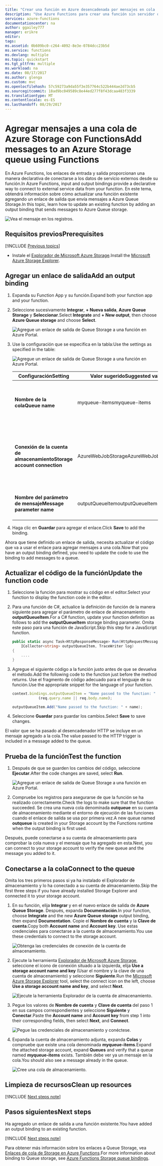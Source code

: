 ```yaml
---
title: "Crear una función en Azure desencadenada por mensajes en cola | Microsoft Docs"
description: "Use Azure Functions para crear una función sin servidor que se invoca mediante mensajes enviados a una cola de Azure Storage."
services: azure-functions
documentationcenter: na
author: ggailey777
manager: erikre
editor: 
tags: 
ms.assetid: 0b609bc0-c264-4092-8e3e-0784dcc23b5d
ms.service: functions
ms.devlang: multiple
ms.topic: quickstart
ms.tgt_pltfrm: multiple
ms.workload: na
ms.date: 08/17/2017
ms.author: glenga
ms.custom: mvc
ms.openlocfilehash: 57c59273a9da55f3e357764c522b444ae2d73cb5
ms.sourcegitcommit: 18ad9bc049589c8e44ed277f8f43dcaa483f3339
ms.translationtype: MT
ms.contentlocale: es-ES
ms.lasthandoff: 08/29/2017
---
```

# <a name="add-messages-to-an-azure-storage-queue-using-functions"></a><span data-ttu-id="958a5-103">Agregar mensajes a una cola de Azure Storage con Functions</span><span class="sxs-lookup"><span data-stu-id="958a5-103">Add messages to an Azure Storage queue using Functions</span></span>

<span data-ttu-id="958a5-104">En Azure Functions, los enlaces de entrada y salida proporcionan una manera declarativa de conectarse a los datos de servicio externos desde su función.</span><span class="sxs-lookup"><span data-stu-id="958a5-104">In Azure Functions, input and output bindings provide a declarative way to connect to external service data from your function.</span></span> <span data-ttu-id="958a5-105">En este tema, obtendrá información sobre cómo actualizar una función existente agregando un enlace de salida que envía mensajes a Azure Queue Storage.</span><span class="sxs-lookup"><span data-stu-id="958a5-105">In this topic, learn how to update an existing function by adding an output binding that sends messages to Azure Queue storage.</span></span>  

![Vea el mensaje en los registros.](./media/functions-integrate-storage-queue-output-binding/functions-integrate-storage-binding-in-portal.png)

## <a name="prerequisites"></a><span data-ttu-id="958a5-107">Requisitos previos</span><span class="sxs-lookup"><span data-stu-id="958a5-107">Prerequisites</span></span> 

[!INCLUDE [Previous topics](../../includes/functions-quickstart-previous-topics.md)]

* <span data-ttu-id="958a5-108">Instale el [Explorador de Microsoft Azure Storage](http://storageexplorer.com/).</span><span class="sxs-lookup"><span data-stu-id="958a5-108">Install the [Microsoft Azure Storage Explorer](http://storageexplorer.com/).</span></span>

## <span data-ttu-id="958a5-109"><a name="add-binding"></a>Agregar un enlace de salida</span><span class="sxs-lookup"><span data-stu-id="958a5-109"><a name="add-binding"></a>Add an output binding</span></span>
 
1. <span data-ttu-id="958a5-110">Expanda su Function App y su función.</span><span class="sxs-lookup"><span data-stu-id="958a5-110">Expand both your function app and your function.</span></span>

2. <span data-ttu-id="958a5-111">Seleccione sucesivamente **Integrar**, **+ Nueva salida**, **Azure Queue Storage** y **Seleccionar**.</span><span class="sxs-lookup"><span data-stu-id="958a5-111">Select **Integrate** and **+ New output**, then choose **Azure Queue storage** and choose **Select**.</span></span>
    
    ![Agregue un enlace de salida de Queue Storage a una función en Azure Portal.](./media/functions-integrate-storage-queue-output-binding/function-add-queue-storage-output-binding.png)

3. <span data-ttu-id="958a5-113">Use la configuración que se especifica en la tabla:</span><span class="sxs-lookup"><span data-stu-id="958a5-113">Use the settings as specified in the table:</span></span> 

    ![Agregue un enlace de salida de Queue Storage a una función en Azure Portal.](./media/functions-integrate-storage-queue-output-binding/function-add-queue-storage-output-binding-2.png)

    | <span data-ttu-id="958a5-115">Configuración</span><span class="sxs-lookup"><span data-stu-id="958a5-115">Setting</span></span>      |  <span data-ttu-id="958a5-116">Valor sugerido</span><span class="sxs-lookup"><span data-stu-id="958a5-116">Suggested value</span></span>   | <span data-ttu-id="958a5-117">Descripción</span><span class="sxs-lookup"><span data-stu-id="958a5-117">Description</span></span>                              |
    | ------------ |  ------- | -------------------------------------------------- |
    | <span data-ttu-id="958a5-118">**Nombre de la cola**</span><span class="sxs-lookup"><span data-stu-id="958a5-118">**Queue name**</span></span>   | <span data-ttu-id="958a5-119">myqueue-items</span><span class="sxs-lookup"><span data-stu-id="958a5-119">myqueue-items</span></span>    | <span data-ttu-id="958a5-120">El nombre de la cola a la que se va a conectar en la cuenta de almacenamiento.</span><span class="sxs-lookup"><span data-stu-id="958a5-120">The name of the queue to connect to in your Storage account.</span></span> |
    | <span data-ttu-id="958a5-121">**Conexión de la cuenta de almacenamiento**</span><span class="sxs-lookup"><span data-stu-id="958a5-121">**Storage account connection**</span></span> | <span data-ttu-id="958a5-122">AzureWebJobStorage</span><span class="sxs-lookup"><span data-stu-id="958a5-122">AzureWebJobStorage</span></span> | <span data-ttu-id="958a5-123">Puede usar la conexión de cuenta de almacenamiento que ya usa la Function App o crear una nueva.</span><span class="sxs-lookup"><span data-stu-id="958a5-123">You can use the storage account connection already being used by your function app, or create a new one.</span></span>  |
    | <span data-ttu-id="958a5-124">**Nombre del parámetro de mensaje**</span><span class="sxs-lookup"><span data-stu-id="958a5-124">**Message parameter name**</span></span> | <span data-ttu-id="958a5-125">outputQueueItem</span><span class="sxs-lookup"><span data-stu-id="958a5-125">outputQueueItem</span></span> | <span data-ttu-id="958a5-126">El nombre del parámetro del enlace de salida.</span><span class="sxs-lookup"><span data-stu-id="958a5-126">The name of the output binding parameter.</span></span> | 

4. <span data-ttu-id="958a5-127">Haga clic en **Guardar** para agregar el enlace.</span><span class="sxs-lookup"><span data-stu-id="958a5-127">Click **Save** to add the binding.</span></span>
 
<span data-ttu-id="958a5-128">Ahora que tiene definido un enlace de salida, necesita actualizar el código que va a usar el enlace para agregar mensajes a una cola.</span><span class="sxs-lookup"><span data-stu-id="958a5-128">Now that you have an output binding defined, you need to update the code to use the binding to add messages to a queue.</span></span>  

## <a name="update-the-function-code"></a><span data-ttu-id="958a5-129">Actualizar el código de la función</span><span class="sxs-lookup"><span data-stu-id="958a5-129">Update the function code</span></span>

1. <span data-ttu-id="958a5-130">Seleccione la función para mostrar su código en el editor.</span><span class="sxs-lookup"><span data-stu-id="958a5-130">Select your function to display the function code in the editor.</span></span> 

2. <span data-ttu-id="958a5-131">Para una función de C#, actualice la definición de función de la manera siguiente para agregar el parámetro de enlace de almacenamiento **outputQueueItem**.</span><span class="sxs-lookup"><span data-stu-id="958a5-131">For a C# function, update your function definition as follows to add the **outputQueueItem** storage binding parameter.</span></span> <span data-ttu-id="958a5-132">Omita este paso para una función de JavaScript.</span><span class="sxs-lookup"><span data-stu-id="958a5-132">Skip this step for a JavaScript function.</span></span>

    ```cs   
    public static async Task<HttpResponseMessage> Run(HttpRequestMessage req, 
        ICollector<string> outputQueueItem, TraceWriter log)
    {
        ....
    }
    ```

3. <span data-ttu-id="958a5-133">Agregue el siguiente código a la función justo antes de que se devuelva el método.</span><span class="sxs-lookup"><span data-stu-id="958a5-133">Add the following code to the function just before the method returns.</span></span> <span data-ttu-id="958a5-134">Use el fragmento de código adecuado para el lenguaje de su función.</span><span class="sxs-lookup"><span data-stu-id="958a5-134">Use the appropriate snippet for the language of your function.</span></span>

    ```javascript
    context.bindings.outputQueueItem = "Name passed to the function: " + 
                (req.query.name || req.body.name);
    ```

    ```cs
    outputQueueItem.Add("Name passed to the function: " + name);     
    ```

4. <span data-ttu-id="958a5-135">Seleccione **Guardar** para guardar los cambios.</span><span class="sxs-lookup"><span data-stu-id="958a5-135">Select **Save** to save changes.</span></span>

<span data-ttu-id="958a5-136">El valor que se ha pasado al desencadenador HTTP se incluye en un mensaje agregado a la cola.</span><span class="sxs-lookup"><span data-stu-id="958a5-136">The value passed to the HTTP trigger is included in a message added to the queue.</span></span>
 
## <a name="test-the-function"></a><span data-ttu-id="958a5-137">Prueba de la función</span><span class="sxs-lookup"><span data-stu-id="958a5-137">Test the function</span></span> 

1. <span data-ttu-id="958a5-138">Después de que se guarden los cambios del código, seleccione **Ejecutar**.</span><span class="sxs-lookup"><span data-stu-id="958a5-138">After the code changes are saved, select **Run**.</span></span> 

    ![Agregue un enlace de salida de Queue Storage a una función en Azure Portal.](./media/functions-integrate-storage-queue-output-binding/functions-test-run-function.png)

2. <span data-ttu-id="958a5-140">Compruebe los registros para asegurarse de que la función se ha realizado correctamente.</span><span class="sxs-lookup"><span data-stu-id="958a5-140">Check the logs to make sure that the function succeeded.</span></span> <span data-ttu-id="958a5-141">Se crea una nueva cola denominada **outqueue** en su cuenta de almacenamiento mediante el entorno de ejecución de las funciones cuando el enlace de salida se usa por primera vez.</span><span class="sxs-lookup"><span data-stu-id="958a5-141">A new queue named **outqueue** is created in your Storage account by the Functions runtime when the output binding is first used.</span></span>

<span data-ttu-id="958a5-142">Después, puede conectarse a su cuenta de almacenamiento para comprobar la cola nueva y el mensaje que ha agregado en esta.</span><span class="sxs-lookup"><span data-stu-id="958a5-142">Next, you can connect to your storage account to verify the new queue and the message you added to it.</span></span> 

## <a name="connect-to-the-queue"></a><span data-ttu-id="958a5-143">Conectarse a la cola</span><span class="sxs-lookup"><span data-stu-id="958a5-143">Connect to the queue</span></span>

<span data-ttu-id="958a5-144">Omita los tres primeros pasos si ya ha instalado el Explorador de almacenamiento y lo ha conectado a su cuenta de almacenamiento.</span><span class="sxs-lookup"><span data-stu-id="958a5-144">Skip the first three steps if you have already installed Storage Explorer and connected it to your storage account.</span></span>    

1. <span data-ttu-id="958a5-145">En su función, elija **Integrar** y en el nuevo enlace de salida de **Azure Queue Storage**. Después, expanda **Documentación**.</span><span class="sxs-lookup"><span data-stu-id="958a5-145">In your function, choose **Integrate** and the new **Azure Queue storage** output binding, then expand **Documentation**.</span></span> <span data-ttu-id="958a5-146">Copie el **Nombre de cuenta** y la **Clave de cuenta**.</span><span class="sxs-lookup"><span data-stu-id="958a5-146">Copy both **Account name** and **Account key**.</span></span> <span data-ttu-id="958a5-147">Use estas credenciales para conectarse a la cuenta de almacenamiento.</span><span class="sxs-lookup"><span data-stu-id="958a5-147">You use these credentials to connect to the storage account.</span></span>
 
    ![Obtenga las credenciales de conexión de la cuenta de almacenamiento.](./media/functions-integrate-storage-queue-output-binding/function-get-storage-account-credentials.png)

2. <span data-ttu-id="958a5-149">Ejecute la herramienta [Explorador de Microsoft Azure Storage](http://storageexplorer.com/), seleccione el icono de conexión situado a la izquierda, elija **Use a storage account name and key** (Usar el nombre y la clave de una cuenta de almacenamiento) y seleccione **Siguiente**.</span><span class="sxs-lookup"><span data-stu-id="958a5-149">Run the [Microsoft Azure Storage Explorer](http://storageexplorer.com/) tool, select the connect icon on the left, choose **Use a storage account name and key**, and select **Next**.</span></span>

    ![Ejecute la herramienta Explorador de la cuenta de almacenamiento.](./media/functions-integrate-storage-queue-output-binding/functions-storage-manager-connect-1.png)
    
3. <span data-ttu-id="958a5-151">Pegue los valores de **Nombre de cuenta** y **Clave de cuenta** del paso 1 en sus campos correspondientes y seleccione **Siguiente** y **Conectar**.</span><span class="sxs-lookup"><span data-stu-id="958a5-151">Paste the **Account name** and **Account key** from step 1 into their corresponding fields, then select **Next**, and **Connect**.</span></span> 
  
    ![Pegue las credenciales de almacenamiento y conéctese.](./media/functions-integrate-storage-queue-output-binding/functions-storage-manager-connect-2.png)

4. <span data-ttu-id="958a5-153">Expanda la cuenta de almacenamiento adjunta, expanda **Colas** y compruebe que existe una cola denominada **myqueue-items**.</span><span class="sxs-lookup"><span data-stu-id="958a5-153">Expand the attached storage account, expand **Queues** and verify that a queue named **myqueue-items** exists.</span></span> <span data-ttu-id="958a5-154">También debe ver ya un mensaje en la cola.</span><span class="sxs-lookup"><span data-stu-id="958a5-154">You should also see a message already in the queue.</span></span>  
 
    ![Cree una cola de almacenamiento.](./media/functions-integrate-storage-queue-output-binding/function-queue-storage-output-view-queue.png)
 

## <a name="clean-up-resources"></a><span data-ttu-id="958a5-156">Limpieza de recursos</span><span class="sxs-lookup"><span data-stu-id="958a5-156">Clean up resources</span></span>

[!INCLUDE [Next steps note](../../includes/functions-quickstart-cleanup.md)]

## <a name="next-steps"></a><span data-ttu-id="958a5-157">Pasos siguientes</span><span class="sxs-lookup"><span data-stu-id="958a5-157">Next steps</span></span>

<span data-ttu-id="958a5-158">Ha agregado un enlace de salida a una función existente.</span><span class="sxs-lookup"><span data-stu-id="958a5-158">You have added an output binding to an existing function.</span></span> 

[!INCLUDE [Next steps note](../../includes/functions-quickstart-next-steps.md)]

<span data-ttu-id="958a5-159">Para obtener más información sobre los enlaces a Queue Storage, vea [Enlaces de cola de Storage en Azure Functions](functions-bindings-storage-queue.md).</span><span class="sxs-lookup"><span data-stu-id="958a5-159">For more information about binding to Queue storage, see [Azure Functions Storage queue bindings](functions-bindings-storage-queue.md).</span></span> 



